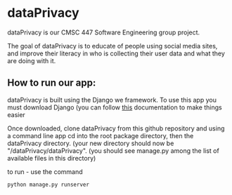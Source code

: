 # dataPrivacy
dataPrivacy is our CMSC 447 Software Engineering group project. 

The goal of dataPrivacy is to educate of people using social media sites, and improve their literacy in who is collecting their user data and what they are doing with it. 

## How to run our app:
dataPrivacy is built using the Django we framework. To use this app you must download Django (you can follow [this](https://www.djangoproject.com/download/) documentation to make things easier

Once downloaded, clone dataPrivacy from this github repository and using a command line app cd into the root package directory, then the dataPrivacy directory. (your new directory should now be "/dataPrivacy/dataPrivacy". (you should see manage.py among the list of available files in this directory)

to run - use the command 
```
python manage.py runserver

```

